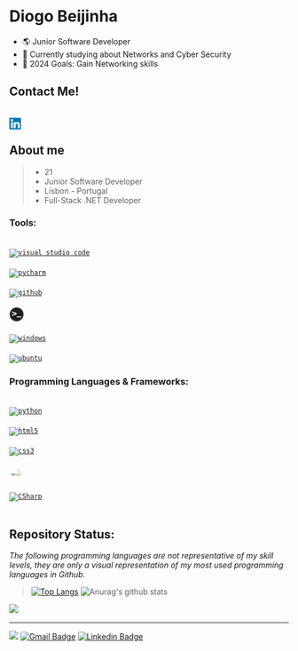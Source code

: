 # Diogo Beijinha
- 🌎 Junior Software Developer
- 🔐 Currently studying about Networks and Cyber Security
- 🥅 2024 Goals: Gain Networking skills

## Contact Me!  <br>
<br>
<a href="https://www.linkedin.com/in/diogobeijinha/">
  <img align="left" alt="Diogo Beijinha | Linkedin" width="21px" src="https://github.com/rycky5/rycky5/blob/main/assets/linkedin.svg" />
</a>
<br>

## About me

> * 21
> * Junior Software Developer
> * Lisbon - Portugal
> * Full-Stack .NET Developer


### Tools:

[<code>
<img alt="visual studio code" width="26px" src="https://img.icons8.com/fluent/240/000000/visual-studio-code-2019.png" />
</code>](https://code.visualstudio.com/)
[<code>
<img alt="pycharm" width="26px" src="https://img.icons8.com/color/240/000000/pycharm.png" />
</code>](https://www.jetbrains.com/pycharm/)
[<code>
<img alt="github" width="26px" src="https://img.icons8.com/ios-glyphs/240/000000/github.png">
</code>](https://github.com/)
[<code>
<img alt="terminal" width="26px" src="https://raw.githubusercontent.com/github/explore/80688e429a7d4ef2fca1e82350fe8e3517d3494d/topics/terminal/terminal.png">
</code>](https://docs.microsoft.com/en-us/windows/terminal/)
[<code>
<img alt="windows" width="26px" src="https://img.icons8.com/color/240/000000/windows-10.png">
</code>](https://www.microsoft.com/en-us/windows)
[<code>
<img alt="ubuntu" width="26px" src="https://img.icons8.com/color/96/000000/ubuntu--v1.png">
</code>](https://ubuntu.com/)

  
### Programming Languages & Frameworks:
[<code>
<img alt="python" width="26px" src="https://img.icons8.com/color/240/000000/python.png">
</code>](https://www.python.org/)
[<code>
<img alt="html5" width="26px" src="https://img.icons8.com/color/240/000000/html-5.png">
</code>](https://developer.mozilla.org/en-US/docs/Web/HTML)
[<code>
<img alt="css3" width="26px" src="https://img.icons8.com/color/240/000000/css3.png">
</code>](https://developer.mozilla.org/en-US/docs/Web/CSS)
[<code>
<img alt="MySQL" width="26px" src="https://raw.githubusercontent.com/github/explore/80688e429a7d4ef2fca1e82350fe8e3517d3494d/topics/mysql/mysql.png">
</code>](https://dev.mysql.com/)
[<code>
<img alt="CSharp" width="26px" src="https://seeklogo.com/images/C/c-sharp-c-logo-02F17714BA-seeklogo.com.png">
</code>](https://learn.microsoft.com/en-us/dotnet/csharp/)
<br />



## Repository Status:
*The following programming languages are not representative of my skill levels, they are only a visual representation of my most used programming languages in Github.*

> [![Top Langs](https://github-readme-stats.vercel.app/api/top-langs/?username=diogo-beijinha&theme=omni)](https://github.com/anuraghazra/github-readme-stats) ![Anurag's github stats](https://github-readme-stats.vercel.app/api?username=diogo-beijinha&show_icons=true&theme=radical)

<img src="https://external-content.duckduckgo.com/iu/?u=http%3A%2F%2Fi1207.photobucket.com%2Falbums%2Fbb466%2FMikairuDaidouji%2Ftoothychibisis.gif&f=1&nofb=1&ipt=92d285dfa79a55496eb0e52b558f42b56d194fd7148ebccca865d93884a76f4b&ipo=images" height="80"/>

---
<img src="https://visitor-badge.laobi.icu/badge?page_id=diogo-beijinha.diogo-beijinha"/>   [![Gmail Badge](https://img.shields.io/badge/-diogobeijinha24@gmail.com-c14438?style=flat-square&logo=Gmail&logoColor=white&link=mailto:diogobeijinha24@gmail.com)](mailto:diogobeijinha24@gmail.com)   [![Linkedin Badge](https://img.shields.io/badge/-DiogoBeijinha-blue?style=flat-square&logo=Linkedin&logoColor=white&link=https://www.linkedin.com/in/diogobeijinha)](https://www.linkedin.com/in/diogobeijinha)
